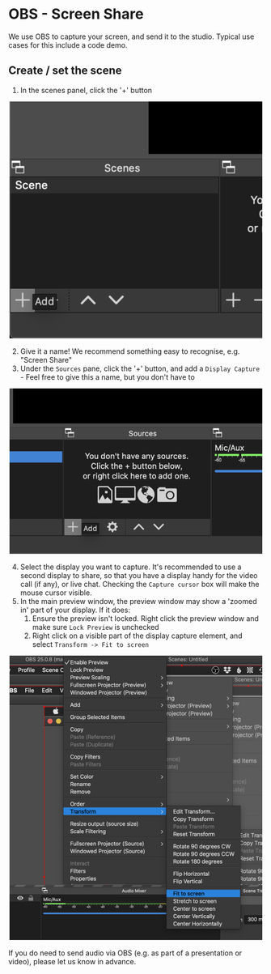 # OBS - Screen Share

We use OBS to capture your screen, and send it to the studio. Typical use cases for this include a code demo.

## Create / set the scene

1. In the scenes panel, click the '+' button

<p align="center">
  <img width="500" src="/screenshots/add-scene.png">
</p>

2. Give it a name! We recommend something easy to recognise, e.g. "Screen Share"
3. Under the `Sources` pane, click the '+' button, and add a `Display Capture` - Feel free to give this a name, but you
   don't have to

<p align="center">
  <img width="500" src="/screenshots/add-source.png">
</p>

4. Select the display you want to capture. It's recommended to use a second display to share, so that you have a
   display handy for the video call (if any), or live chat.
   Checking the `Capture cursor` box will make the mouse cursor visible.
5. In the main preview window, the preview window may show a 'zoomed in' part of your display. If it does:
    1. Ensure the preview isn't locked. Right click the preview window and make sure `Lock Preview` is unchecked
    1. Right click on a visible part of the display capture element, and select `Transform -> Fit to screen`

<p align="center">
  <img width="500" src="/screenshots/fit-to-screen.png">
</p>

If you do need to send audio via OBS (e.g. as part of a presentation or video), please let us know in advance.
